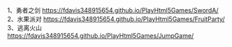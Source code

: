 1、勇者之剑 https://fdavis348915654.github.io/PlayHtml5Games/SwordA/
2、水果派对 https://fdavis348915654.github.io/PlayHtml5Games/FruitParty/
3、逃离火山 https://fdavis348915654.github.io/PlayHtml5Games/JumpGame/
